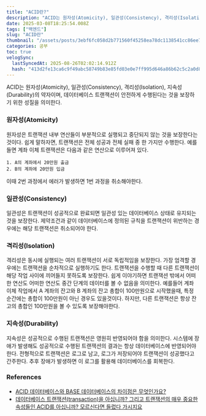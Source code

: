 ```yaml
---
title: "ACID란?"
description: "ACID는 원자성(Atomicity), 일관성(Consistency), 격리성(Isolation), 지속성(Durability)의 약자이며, 데이터베이스 트랜잭션이 안전하게 수행된다는 것을 보장하기 위한 성질을 의미한다.원자성은 트랜잭션 내부 연산들이 부분적으로 실행되"
date: 2025-03-08T18:25:54.008Z
tags: ["백엔드"]
slug: "ACID란"
thumbnail: "/assets/posts/3ebf6fc058d2b771560f45258ea78dc1138541cc86ee72d2be19cc856610dc88.png"
categories: 공부
toc: true
velogSync:
  lastSyncedAt: 2025-08-26T02:02:14.912Z
  hash: "413d2fe13ca6c9f49abc58749b83e85fd03e0e7ff995d646a86b62c5c2a0d850"
---
```


ACID는 원자성(Atomicity), 일관성(Consistency), 격리성(Isolation), 지속성(Durability)의 약자이며, 데이터베이스 트랜잭션이 안전하게 수행된다는 것을 보장하기 위한 성질을 의미한다.

### 원자성(Atomicity)
원자성은 트랜잭션 내부 연산들이 부분적으로 실행되고 중단되지 않는 것을 보장한다는 것이다. 쉽게 말하자면, 트랜잭션은 전체 성공과 전체 실패 중 한 가지만 수행한다. 예를 들면 계좌 이체 트랜잭션은 다음과 같은 연산으로 이루어져 있다.
```
1. A의 계좌에서 20만원 출금
2. B의 계좌에 20만원 입금
```
이때 2번 과정에서 에러가 발생하면 1번 과정을 취소해야한다.

### 일관성(Consistency)
일관성은 트랜잭션이 성공적으로 완료되면 일관성 있는 데이터베이스 상태로 유지되는 것을 보장한다. 제약조건과 같이 데이터베이스에 정의된 규칙을 트랜잭션이 위반하는 경우에는 해당 트랜잭션은 취소되어야 한다. 

### 격리성(Isolation)
격리성은 동시에 실행되는 여러 트랜잭션이 서로 독립적임을 보장한다. 가장 엄격할 경우에는 트랜잭션을 순차적으로 실행하기도 한다. 트랜잭션을 수행할 때 다른 트랜잭션이 해당 작업 사이에 끼어들지 못하도록 보장한다. 쉽게 이야기하면 트랜잭션 밖에서 어떠한 연산도 어떠한 연산도 중간 단계의 데이터를 볼 수 없음을 의미한다. 
예를들어 계좌 이체 작업에서 A 계좌의 잔고와 B 계좌의 잔고 총합이 100만원으로 시작했을때, 특정 순간에는 총합이 100만원이 아닌 경우도 있을것이다. 하지만, 다른 트랜잭션은 항상 잔고의 총합인 100만원을 볼 수 있도록 보장해야한다. 

### 지속성(Durability)
지속성은 성공적으로 수행된 트랜잭션은 영원히 반영되어야 함을 의미한다. 시스템에 장애가 발생해도 성공적으로 수행된 트랜잭션의 결과는 항상 데이터베이스에 반영되어야한다. 전형적으로 트랜잭션은 로그로 남고, 로그가 저장되어야 트랜잭션이 성공했다고 간주한다. 추후 장애가 발생하면 이 로그를 활용해 데이터베이스를 회복한다.

### References
- [ACID 데이터베이스와 BASE 데이터베이스의 차이점은 무엇인가요?](https://aws.amazon.com/ko/compare/the-difference-between-acid-and-base-database/)
- [데이터베이스 트랜잭션(transaction)을 아십니까? 그리고 트랜잭션의 매우 중요한 속성들인 ACID를 아십니까? 모르신다면 들렀다 가시지요](https://www.youtube.com/watch?v=sLJ8ypeHGlM)